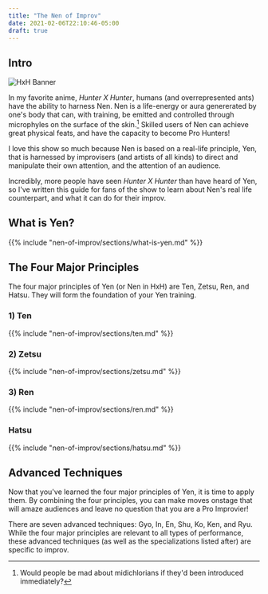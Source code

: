 ```yaml
---
title: "The Nen of Improv"
date: 2021-02-06T22:10:46-05:00
draft: true
---
```


## Intro

![HxH Banner](/images/nen-of-improv/hxh-banner.jpg)

In my favorite anime, <i>Hunter X Hunter</i>, humans (and overrepresented ants) have the ability to harness <span class="text-yellow">Nen</span>. Nen is a life-energy or aura genererated by one's body that can, with training, be emitted and controlled through microphyles on the surface of the skin.[^1] Skilled users of Nen can achieve great physical feats, and have the capacity to become Pro Hunters!

[^1]: Would people be mad about midichlorians if they'd been introduced immediately?

I love this show so much because Nen is based on a real-life principle, <span class="text-red">Yen</span>, that is harnessed by improvisers (and artists of all kinds) to direct and manipulate their own attention, and the attention of an audience.

Incredibly, more people have seen <i>Hunter X Hunter</i> than have heard of Yen, so I've written this guide for fans of the show to learn about Nen's real life counterpart, and what it can do for their improv.

## What is Yen?

{{% include "nen-of-improv/sections/what-is-yen.md" %}}

## The Four Major Principles

The four major principles of Yen (or Nen in HxH) are Ten, Zetsu, Ren, and Hatsu. They will form the foundation of your Yen training.

### 1) Ten

{{% include "nen-of-improv/sections/ten.md" %}}

### 2) Zetsu

{{% include "nen-of-improv/sections/zetsu.md" %}}

### 3) Ren

{{% include "nen-of-improv/sections/ren.md" %}}

### Hatsu

{{% include "nen-of-improv/sections/hatsu.md" %}}

## Advanced Techniques

Now that you've learned the four major principles of Yen, it is time to apply them. By combining the four principles, you can make moves onstage that will amaze audiences and leave no question that you are a Pro Improvier!

There are seven advanced techniques: Gyo, In, En, Shu, Ko, Ken, and Ryu. While the four major principles are relevant to all types of performance, these advanced techniques (as well as the specializations listed after) are specific to improv.

<!--

Gyo - The ability to focus nen into a particular body part. By focusing it in your eyes, you can see moves that the audience cannot. Use Gyo when watching great improvisers play to see how they do it!

In - Hide your aura without turning it off. Use it to make subtle physical moves, like adding sound effects, playing inanimate objects, scene painting.

En - Expand one's ren in a radius. Hyperactive listening and sensitivity. Soft focus.

Shu - Enshroud an object in nen. Using the environment, walk the stage before a show. Learn where the doors and windows are. Learn what you can interact with if you're borrowing a set. Chairs! Chairs! Chairs!

Ko - focus nen into a body part. focusing on mood and traits of character

Ken - Guard against attacks by maintaining aura for a long time. Being solid and predictable. If your scene partners perceive you as solid, they'll know how to play off of you

Ryu – The ability to shift between ko and ken. Sometimes you're the straight man, sometimes you're a character. You have to be able to control how much of each the scene needs from you. In some, you may be shifting back and forth rapidly.

---

Six specializations

Enhancement - Improv fundamentals
Transmutation – Deep acting and character work
Conjuration – Object work
Specialization - Some people have such strong personalities that you can hardly see them as anything else. This can be incredibly powerful, like when a great stand-up does improv. Joke-telling. Charismatic.
Emission – Side support
Manipulation - Game and form

                   Fundamentals
Side support                          Acting

Game and form                        Object space
                    Specialist.
 -->
